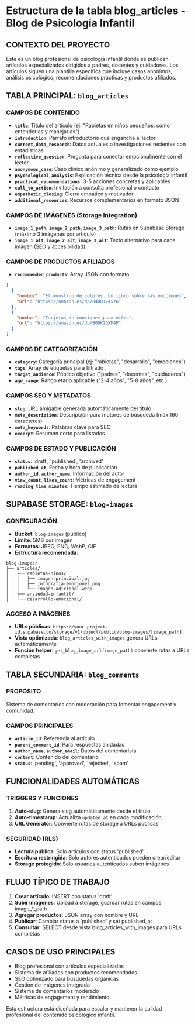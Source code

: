 # Estructura de la tabla blog_articles - Blog de Psicología Infantil

## CONTEXTO DEL PROYECTO
Este es un blog profesional de psicología infantil donde se publican artículos especializados dirigidos a padres, docentes y cuidadores. Los artículos siguen una plantilla específica que incluye casos anónimos, análisis psicológico, recomendaciones prácticas y productos afiliados.

## TABLA PRINCIPAL: `blog_articles`

### CAMPOS DE CONTENIDO
- **`title`**: Título del artículo (ej: "Rabietas en niños pequeños: cómo entenderlas y manejarlas")
- **`introduction`**: Párrafo introductorio que engancha al lector
- **`current_data_research`**: Datos actuales o investigaciones recientes con estadísticas
- **`reflective_question`**: Pregunta para conectar emocionalmente con el lector
- **`anonymous_case`**: Caso clínico anónimo y generalizado como ejemplo
- **`psychological_analysis`**: Explicación técnica desde la psicología infantil
- **`practical_recommendations`**: 3-5 acciones concretas y aplicables
- **`call_to_action`**: Invitación a consulta profesional o contacto
- **`empathetic_closing`**: Cierre empático y motivador
- **`additional_resources`**: Recursos complementarios en formato JSON

### CAMPOS DE IMÁGENES (Storage Integration)
- **`image_1_path`**, **`image_2_path`**, **`image_3_path`**: Rutas en Supabase Storage (máximo 3 imágenes por artículo)
- **`image_1_alt`**, **`image_2_alt`**, **`image_3_alt`**: Texto alternativo para cada imagen (SEO y accesibilidad)

### CAMPOS DE PRODUCTOS AFILIADOS
- **`recommended_products`**: Array JSON con formato:
```json
[
  {
    "nombre": "El monstruo de colores. Un libro sobre las emociones",
    "url": "https://amazon.es/dp/8408174576"
  },
  {
    "nombre": "Tarjetas de emociones para niños",
    "url": "https://amazon.es/dp/B08K2QXM4P"
  }
]
```

### CAMPOS DE CATEGORIZACIÓN
- **`category`**: Categoría principal (ej: "rabietas", "desarrollo", "emociones")
- **`tags`**: Array de etiquetas para filtrado
- **`target_audience`**: Público objetivo ("padres", "docentes", "cuidadores")
- **`age_range`**: Rango etario aplicable ("2-4 años", "5-8 años", etc.)

### CAMPOS SEO Y METADATOS
- **`slug`**: URL amigable generada automáticamente del título
- **`meta_description`**: Descripción para motores de búsqueda (máx 160 caracteres)
- **`meta_keywords`**: Palabras clave para SEO
- **`excerpt`**: Resumen corto para listados

### CAMPOS DE ESTADO Y PUBLICACIÓN
- **`status`**: 'draft', 'published', 'archived'
- **`published_at`**: Fecha y hora de publicación
- **`author_id`**, **`author_name`**: Información del autor
- **`view_count`**, **`likes_count`**: Métricas de engagement
- **`reading_time_minutes`**: Tiempo estimado de lectura

## SUPABASE STORAGE: `blog-images`

### CONFIGURACIÓN
- **Bucket**: `blog-images` (público)
- **Límite**: 5MB por imagen
- **Formatos**: JPEG, PNG, WebP, GIF
- **Estructura recomendada**:
```
blog-images/
├── articles/
│   ├── rabietas-ninos/
│   │   ├── imagen-principal.jpg
│   │   ├── infografia-emociones.png
│   │   └── imagen-adicional.webp
│   ├── ansiedad-infantil/
│   └── desarrollo-emocional/
```

### ACCESO A IMÁGENES
- **URLs públicas**: `https://your-project-id.supabase.co/storage/v1/object/public/blog-images/[image_path]`
- **Vista optimizada**: `blog_articles_with_images` genera URLs automáticamente
- **Función helper**: `get_blog_image_url(image_path)` convierte rutas a URLs completas

## TABLA SECUNDARIA: `blog_comments`

### PROPÓSITO
Sistema de comentarios con moderación para fomentar engagement y comunidad.

### CAMPOS PRINCIPALES
- **`article_id`**: Referencia al artículo
- **`parent_comment_id`**: Para respuestas anidadas
- **`author_name`**, **`author_email`**: Datos del comentarista
- **`content`**: Contenido del comentario
- **`status`**: 'pending', 'approved', 'rejected', 'spam'

## FUNCIONALIDADES AUTOMÁTICAS

### TRIGGERS Y FUNCIONES
1. **Auto-slug**: Genera slug automáticamente desde el título
2. **Auto-timestamp**: Actualiza `updated_at` en cada modificación
3. **URL Generator**: Convierte rutas de storage a URLs públicas

### SEGURIDAD (RLS)
- **Lectura pública**: Solo artículos con status 'published'
- **Escritura restringida**: Solo autores autenticados pueden crear/editar
- **Storage protegido**: Solo usuarios autenticados suben imágenes

## FLUJO TÍPICO DE TRABAJO

1. **Crear artículo**: INSERT con status 'draft'
2. **Subir imágenes**: Upload a storage, guardar rutas en campos image_*_path
3. **Agregar productos**: JSON array con nombre y URL
4. **Publicar**: Cambiar status a 'published' y set published_at
5. **Consultar**: SELECT desde vista blog_articles_with_images para URLs completas

## CASOS DE USO PRINCIPALES
- Blog profesional con artículos especializados
- Sistema de afiliados con productos recomendados
- SEO optimizado para búsquedas orgánicas
- Gestión de imágenes integrada
- Sistema de comentarios moderado
- Métricas de engagement y rendimiento

Esta estructura está diseñada para escalar y mantener la calidad profesional del contenido psicológico infantil.